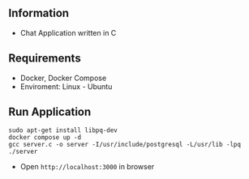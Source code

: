 ## Information
* Chat Application written in C

## Requirements
* Docker, Docker Compose
* Enviroment: Linux - Ubuntu

## Run Application
````
sudo apt-get install libpq-dev
docker compose up -d
gcc server.c -o server -I/usr/include/postgresql -L/usr/lib -lpq
./server
````
- Open ```http://localhost:3000``` in browser 